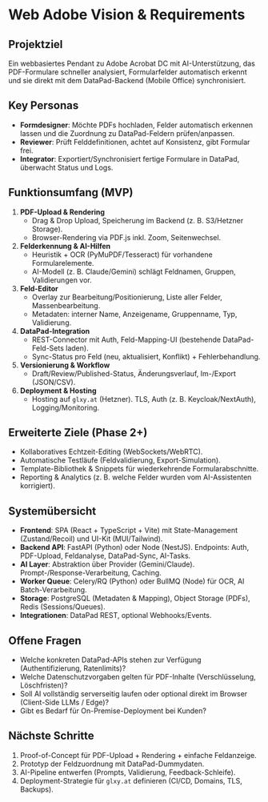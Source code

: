 # Web Adobe Vision & Requirements

## Projektziel
Ein webbasiertes Pendant zu Adobe Acrobat DC mit AI-Unterstützung, das PDF-Formulare schneller analysiert, Formularfelder automatisch erkennt und sie direkt mit dem DataPad-Backend (Mobile Office) synchronisiert.

## Key Personas
- **Formdesigner**: Möchte PDFs hochladen, Felder automatisch erkennen lassen und die Zuordnung zu DataPad-Feldern prüfen/anpassen.
- **Reviewer**: Prüft Felddefinitionen, achtet auf Konsistenz, gibt Formular frei.
- **Integrator**: Exportiert/Synchronisiert fertige Formulare in DataPad, überwacht Status und Logs.

## Funktionsumfang (MVP)
1. **PDF-Upload & Rendering**
   - Drag & Drop Upload, Speicherung im Backend (z. B. S3/Hetzner Storage).
   - Browser-Rendering via PDF.js inkl. Zoom, Seitenwechsel.
2. **Felderkennung & AI-Hilfen**
   - Heuristik + OCR (PyMuPDF/Tesseract) für vorhandene Formularelemente.
   - AI-Modell (z. B. Claude/Gemini) schlägt Feldnamen, Gruppen, Validierungen vor.
3. **Feld-Editor**
   - Overlay zur Bearbeitung/Positionierung, Liste aller Felder, Massenbearbeitung.
   - Metadaten: interner Name, Anzeigename, Gruppenname, Typ, Validierung.
4. **DataPad-Integration**
   - REST-Connector mit Auth, Feld-Mapping-UI (bestehende DataPad-Feld-Sets laden).
   - Sync-Status pro Feld (neu, aktualisiert, Konflikt) + Fehlerbehandlung.
5. **Versionierung & Workflow**
   - Draft/Review/Published-Status, Änderungsverlauf, Im-/Export (JSON/CSV).
6. **Deployment & Hosting**
   - Hosting auf `glxy.at` (Hetzner). TLS, Auth (z. B. Keycloak/NextAuth), Logging/Monitoring.

## Erweiterte Ziele (Phase 2+)
- Kollaboratives Echtzeit-Editing (WebSockets/WebRTC).
- Automatische Testläufe (Feldvalidierung, Export-Simulation).
- Template-Bibliothek & Snippets für wiederkehrende Formularabschnitte.
- Reporting & Analytics (z. B. welche Felder wurden vom AI-Assistenten korrigiert).

## Systemübersicht
- **Frontend**: SPA (React + TypeScript + Vite) mit State-Management (Zustand/Recoil) und UI-Kit (MUI/Tailwind).
- **Backend API**: FastAPI (Python) oder Node (NestJS). Endpoints: Auth, PDF-Upload, Feldanalyse, DataPad-Sync, AI-Tasks.
- **AI Layer**: Abstraktion über Provider (Gemini/Claude). Prompt-/Response-Verarbeitung, Caching.
- **Worker Queue**: Celery/RQ (Python) oder BullMQ (Node) für OCR, AI Batch-Verarbeitung.
- **Storage**: PostgreSQL (Metadaten & Mapping), Object Storage (PDFs), Redis (Sessions/Queues).
- **Integrationen**: DataPad REST, optional Webhooks/Events.

## Offene Fragen
- Welche konkreten DataPad-APIs stehen zur Verfügung (Authentifizierung, Ratenlimits)?
- Welche Datenschutzvorgaben gelten für PDF-Inhalte (Verschlüsselung, Löschfristen)?
- Soll AI vollständig serverseitig laufen oder optional direkt im Browser (Client-Side LLMs / Edge)?
- Gibt es Bedarf für On-Premise-Deployment bei Kunden?

## Nächste Schritte
1. Proof-of-Concept für PDF-Upload + Rendering + einfache Feldanzeige.
2. Prototyp der Feldzuordnung mit DataPad-Dummydaten.
3. AI-Pipeline entwerfen (Prompts, Validierung, Feedback-Schleife).
4. Deployment-Strategie für `glxy.at` definieren (CI/CD, Domains, TLS, Backups).